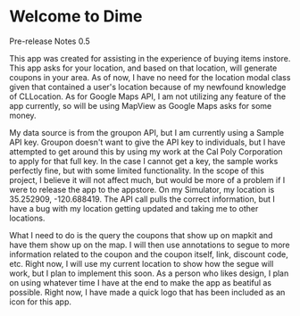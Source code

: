 #  Welcome to Dime
Pre-release Notes 0.5

This app was created for assisting in the experience of buying items instore. This app asks for your location, and based on that location, will generate coupons in your area. 
As of now, I have no need for the location modal class given that contained a user's location because of my newfound knowledge of CLLocation. As for Google Maps API, I am not utilizing any feature of the app currently, so will be using MapView as Google Maps asks for some money. 

My data source is from the groupon API, but I am currently using a Sample API key. Groupon doesn't want to give the API key to individuals, but I have attempted to get around this by using my work at the Cal Poly Corporation to apply for that full key. In the case I cannot get a key, the sample works perfectly fine, but with some limited functionality. In the scope of this project, I believe it will not affect much, but would be more of a problem if I were to release the app to the appstore.  On my Simulator, my location is 35.252909, -120.688419. The API call pulls the correct information, but I have a bug with my location getting updated and taking me to other locations. 

What I need to do is the query the coupons that show up on mapkit and have them show up on the map. I will then use annotations to segue to more information related to the coupon and the coupon itself, link, discount code, etc. Right now, I will use my current location to show how the segue will work, but I plan to implement this soon. As a person who likes design, I plan on using whatever time I have at the end to make the app as beatiful as possible. Right now, I have made a quick logo that has been included as an icon for this app. 
